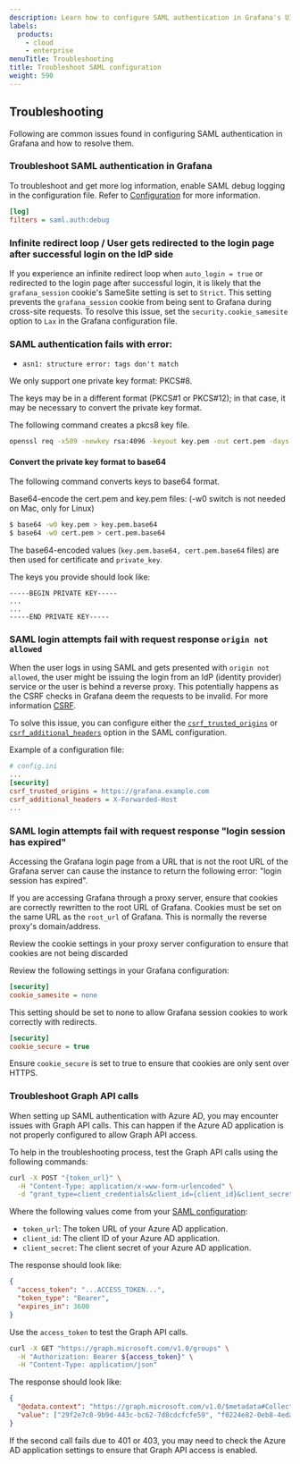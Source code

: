 ```yaml
---
description: Learn how to configure SAML authentication in Grafana's UI.
labels:
  products:
    - cloud
    - enterprise
menuTitle: Troubleshooting
title: Troubleshoot SAML configuration
weight: 590
---
```


## Troubleshooting

Following are common issues found in configuring SAML authentication in Grafana and how to resolve them.

### Troubleshoot SAML authentication in Grafana

To troubleshoot and get more log information, enable SAML debug logging in the configuration file. Refer to [Configuration](/docs/grafana/<GRAFANA_VERSION>/setup-grafana/configure-grafana/#filters) for more information.

```ini
[log]
filters = saml.auth:debug
```

### Infinite redirect loop / User gets redirected to the login page after successful login on the IdP side

If you experience an infinite redirect loop when `auto_login = true` or redirected to the login page after successful login, it is likely that the `grafana_session` cookie's SameSite setting is set to `Strict`. This setting prevents the `grafana_session` cookie from being sent to Grafana during cross-site requests. To resolve this issue, set the `security.cookie_samesite` option to `Lax` in the Grafana configuration file.

### SAML authentication fails with error:

- `asn1: structure error: tags don't match`

We only support one private key format: PKCS#8.

The keys may be in a different format (PKCS#1 or PKCS#12); in that case, it may be necessary to convert the private key format.

The following command creates a pkcs8 key file.

```bash
openssl req -x509 -newkey rsa:4096 -keyout key.pem -out cert.pem -days 365 -nodes
```

#### **Convert** the private key format to base64

The following command converts keys to base64 format.

Base64-encode the cert.pem and key.pem files:
(-w0 switch is not needed on Mac, only for Linux)

```sh
$ base64 -w0 key.pem > key.pem.base64
$ base64 -w0 cert.pem > cert.pem.base64
```

The base64-encoded values (`key.pem.base64, cert.pem.base64` files) are then used for certificate and `private_key`.

The keys you provide should look like:

```
-----BEGIN PRIVATE KEY-----
...
...
-----END PRIVATE KEY-----
```

### SAML login attempts fail with request response `origin not allowed`

When the user logs in using SAML and gets presented with `origin not allowed`, the user might be issuing the login from an IdP (identity provider) service or the user is behind a reverse proxy. This potentially happens as the CSRF checks in Grafana deem the requests to be invalid. For more information [CSRF](https://owasp.org/www-community/attacks/csrf).

To solve this issue, you can configure either the [`csrf_trusted_origins`](/docs/grafana/<GRAFANA_VERSION>/setup-grafana/configure-grafana/#csrf_trusted_origins) or [`csrf_additional_headers`](/docs/grafana/<GRAFANA_VERSION>/setup-grafana/configure-grafana/#csrf_additional_headers) option in the SAML configuration.

Example of a configuration file:

```ini
# config.ini
...
[security]
csrf_trusted_origins = https://grafana.example.com
csrf_additional_headers = X-Forwarded-Host
...
```

### SAML login attempts fail with request response "login session has expired"

Accessing the Grafana login page from a URL that is not the root URL of the
Grafana server can cause the instance to return the following error: "login session has expired".

If you are accessing Grafana through a proxy server, ensure that cookies are correctly
rewritten to the root URL of Grafana.
Cookies must be set on the same URL as the `root_url` of Grafana. This is normally the reverse proxy's domain/address.

Review the cookie settings in your proxy server configuration to ensure that cookies are
not being discarded

Review the following settings in your Grafana configuration:

```ini
[security]
cookie_samesite = none
```

This setting should be set to none to allow Grafana session cookies to work correctly with redirects.

```ini
[security]
cookie_secure = true
```

Ensure `cookie_secure` is set to true to ensure that cookies are only sent over HTTPS.

### Troubleshoot Graph API calls

When setting up SAML authentication with Azure AD, you may encounter issues with Graph API calls. This can happen if the Azure AD application is not properly configured to allow Graph API access.

To help in the troubleshooting process, test the Graph API calls using the following commands:

```bash
curl -X POST "{token_url}" \
  -H "Content-Type: application/x-www-form-urlencoded" \
  -d "grant_type=client_credentials&client_id={client_id}&client_secret={client_secret}&scope=https://graph.microsoft.com/.default"
```

Where the following values come from your [SAML configuration](../saml-configuration-options/_index.md#saml-configuration-options):

- `token_url`: The token URL of your Azure AD application.
- `client_id`: The client ID of your Azure AD application.
- `client_secret`: The client secret of your Azure AD application.

The response should look like:

```json
{
  "access_token": "...ACCESS_TOKEN...",
  "token_type": "Bearer",
  "expires_in": 3600
}
```

Use the `access_token` to test the Graph API calls.

```bash
curl -X GET "https://graph.microsoft.com/v1.0/groups" \
  -H "Authorization: Bearer ${access_token}" \
  -H "Content-Type: application/json"
```

The response should look like:

```json
{
  "@odata.context": "https://graph.microsoft.com/v1.0/$metadata#Collection(Edm.String)",
  "value": ["29f2e7c8-9b9d-443c-bc62-7d8cdcfcfe59", "f0224e82-0eb8-4eda-8979-0c36e98deb00"]
}
```

If the second call fails due to 401 or 403, you may need to check the Azure AD application settings to ensure that Graph API access is enabled.
